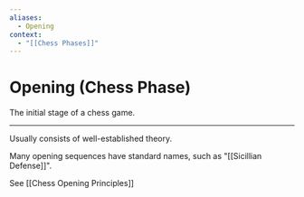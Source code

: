 ```yaml
---
aliases:
  - Opening
context:
  - "[[Chess Phases]]"
---
```


# Opening (Chess Phase)

The initial stage of a chess game.

---

Usually consists of well-established theory.

Many opening sequences have standard names, such as "[[Sicillian Defense]]".

See [[Chess Opening Principles]]
